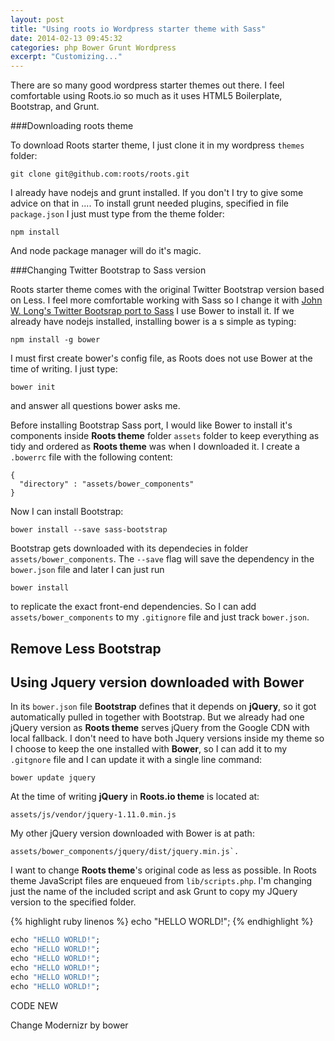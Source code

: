 ```yaml
---
layout: post
title: "Using roots io Wordpress starter theme with Sass"
date: 2014-02-13 09:45:32
categories: php Bower Grunt Wordpress 
excerpt: "Customizing..."
---
```


There are so many good wordpress starter themes out there. I feel comfortable using  Roots.io so much as it uses HTML5 Boilerplate, Bootstrap, and Grunt. 

###Downloading roots theme

To download Roots starter theme, I just clone it in my wordpress `themes` folder: 

```
git clone git@github.com:roots/roots.git
```

I already have  nodejs and grunt installed. If you don't I try to give some advice on that in ....
To install grunt needed plugins, specified in file `package.json` I just must type from the theme folder:

```
npm install
```

And node package manager will do it's magic.

###Changing Twitter Bootstrap to Sass version

Roots starter theme comes with the original Twitter Bootstrap version based on Less. I feel more comfortable working with Sass so I change it with [John W. Long's Twitter Bootsrap port to Sass][1]
I use Bower to install it. If we already have nodejs installed, installing bower is a s simple as typing:

```
npm install -g bower
```

I must first create bower's config file, as Roots does not use Bower at the time of writing. I just type:

```
bower init
```

and answer all questions bower asks me.

Before installing Bootstrap Sass port, I would like Bower to install it's components inside **Roots theme** folder `assets` folder to keep everything as tidy and ordered as **Roots theme** was when I downloaded it.
I create a `.bowerrc` file with the following content:

```
{
  "directory" : "assets/bower_components"
}
```


Now I can install Bootstrap:

```
bower install --save sass-bootstrap
```

Bootstrap gets downloaded with its dependecies in folder `assets/bower_components`. 
The `--save` flag will save the dependency in the `bower.json` file and later I can just run 

```
bower install
``` 

to replicate the exact front-end dependencies. So I can add `assets/bower_components` to my `.gitignore` file and just track `bower.json`.


Remove Less Bootstrap
---------------------


Using Jquery version downloaded with Bower
-------------------------------------------

In its `bower.json` file **Bootstrap** defines that it depends on **jQuery**, so it got automatically pulled in together with Bootstrap. But we already had one jQuery version as **Roots theme** serves jQuery from the Google CDN with local fallback.
I don't need to have both Jquery versions inside my theme so I choose to keep the one installed with **Bower**, so I can add it to my `.gitgnore` file and I can update it with a single line command:

```
bower update jquery
```

At the time of writing **jQuery** in **Roots.io theme** is located at:

```
assets/js/vendor/jquery-1.11.0.min.js
```

My other jQuery version downloaded with Bower is at path:

```
assets/bower_components/jquery/dist/jquery.min.js`. 
```

I want to change **Roots theme**'s original code as less as possible. In Roots theme JavaScript files are enqueued from `lib/scripts.php`. I'm  changing just the name of the included script and ask Grunt to copy my JQuery version to the specified folder.

{% highlight ruby linenos %}
echo "HELLO WORLD!";
{% endhighlight %}


```ruby TEST http://www.google.com LINK:TEXT linenos:false start:5 mark:2,3-4
echo "HELLO WORLD!";
echo "HELLO WORLD!";
echo "HELLO WORLD!";
echo "HELLO WORLD!";
echo "HELLO WORLD!";
echo "HELLO WORLD!";
```


CODE NEW







Change Modernizr by bower




  [1]: https://github.com/jlong/sass-bootstrap "Twitter Bootstrap port to Sass"